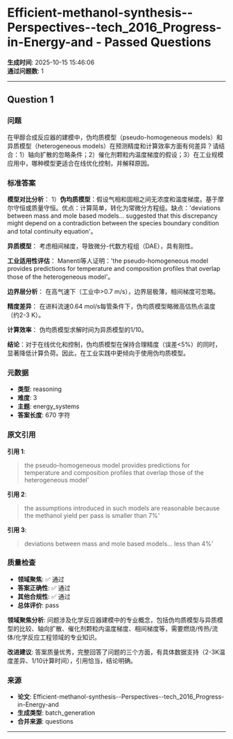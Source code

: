 # Efficient-methanol-synthesis--Perspectives--tech_2016_Progress-in-Energy-and - Passed Questions

**生成时间**: 2025-10-15 15:46:06  
**通过问题数**: 1

---

## Question 1

### 问题

在甲醇合成反应器的建模中，伪均质模型（pseudo-homogeneous models）和异质模型（heterogeneous models）在预测精度和计算效率方面有何差异？请结合：1）轴向扩散的忽略条件；2）催化剂颗粒内温度梯度的假设；3）在工业规模应用中，哪种模型更适合在线优化控制，并解释原因。

### 标准答案

**模型对比分析**：
1）**伪均质模型**：假设气相和固相之间无浓度和温度梯度。基于摩尔守恒或质量守恒。优点：计算简单，转化为常微分方程组。缺点：'deviations between mass and mole based models... suggested that this discrepancy might depend on a contradiction between the species boundary condition and total continuity equation'。

**异质模型**：
考虑相间梯度，导致微分-代数方程组（DAE），具有刚性。

**工业适用性评估**：
Manenti等人证明：'the pseudo-homogeneous model provides predictions for temperature and composition profiles that overlap those of the heterogeneous model'。

**边界层分析**：
在高气速下（工业中>0.7 m/s），边界层极薄，相间梯度可忽略。

**精度差异**：
在进料流速0.64 mol/s每管条件下，伪均质模型略微高估热点温度（约2-3 K）。

**计算效率**：
伪均质模型求解时间为异质模型的1/10。

**结论**：对于在线优化和控制，伪均质模型在保持合理精度（误差<5%）的同时，显著降低计算负荷。因此，在工业实践中更倾向于使用伪均质模型。

### 元数据

- **类型**: reasoning
- **难度**: 3
- **主题**: energy_systems
- **答案长度**: 670 字符

### 原文引用

**引用 1**:
> the pseudo-homogeneous model provides predictions for temperature and composition profiles that overlap those of the heterogeneous model'

**引用 2**:
> the assumptions introduced in such models are reasonable because the methanol yield per pass is smaller than 7%'

**引用 3**:
> deviations between mass and mole based models... less than 4%'

### 质量检查

- **领域聚焦**: ✅ 通过
- **答案正确性**: ✅ 通过
- **其他合规性**: ✅ 通过
- **总体评价**: pass

**领域聚焦分析**: 问题涉及化学反应器建模中的专业概念，包括伪均质模型与异质模型的比较、轴向扩散、催化剂颗粒内温度梯度、相间梯度等，需要燃烧/传热/流体/化学反应工程领域的专业知识。

**改进建议**: 答案质量优秀，完整回答了问题的三个方面，有具体数据支持（2-3K温度差异、1/10计算时间），引用恰当，结论明确。

### 来源

- **论文**: Efficient-methanol-synthesis--Perspectives--tech_2016_Progress-in-Energy-and
- **生成类型**: batch_generation
- **合并来源**: questions

---

